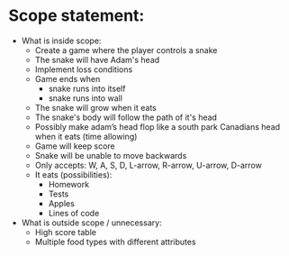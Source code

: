 # **Scope statement:**
- What is inside scope:
    - Create a game where the player controls a snake
    - The snake will have Adam's head
    - Implement loss conditions
  - Game ends when
	  - snake runs into itself
	  - snake runs into wall
  - The snake will grow when it eats
  - The snake's body will follow the path of it's head
  - Possibly make adam’s head flop like a south park Canadians head when it eats (time allowing)
  - Game will keep score
  - Snake will be unable to move backwards
  - Only accepts: W, A, S, D, L-arrow, R-arrow, U-arrow, D-arrow
  - It eats (possibilities):
    - Homework
    - Tests
    - Apples
    - Lines of code
- What is outside scope / unnecessary:
  - High score table
  - Multiple food types with different attributes
